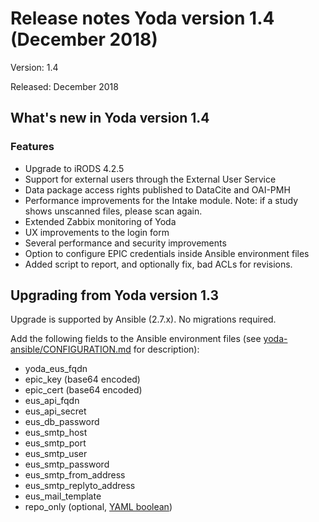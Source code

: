 # Release notes Yoda version 1.4 (December 2018)

Version: 1.4

Released: December 2018

## What's new in Yoda version 1.4
### Features
- Upgrade to iRODS 4.2.5
- Support for external users through the External User Service
- Data package access rights published to DataCite and OAI-PMH
- Performance improvements for the Intake module. Note: if a study shows unscanned files, please scan again.
- Extended Zabbix monitoring of Yoda
- UX improvements to the login form
- Several performance and security improvements
- Option to configure EPIC credentials inside Ansible environment files
- Added script to report, and optionally fix, bad ACLs for revisions.

## Upgrading from Yoda version 1.3
Upgrade is supported by Ansible (2.7.x). No migrations required.

Add the following fields to the Ansible environment files
(see [yoda-ansible/CONFIGURATION.md](https://github.com/UtrechtUniversity/yoda-ansible/blob/development/CONFIGURATION.md) for description):
- yoda_eus_fqdn
- epic_key (base64 encoded)
- epic_cert (base64 encoded)   
- eus_api_fqdn
- eus_api_secret
- eus_db_password
- eus_smtp_host
- eus_smtp_port
- eus_smtp_user
- eus_smtp_password
- eus_smtp_from_address
- eus_smtp_replyto_address
- eus_mail_template
- repo_only (optional, [YAML boolean](https://yaml.org/type/bool.html))
